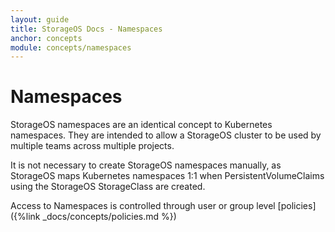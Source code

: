 ```yaml
---
layout: guide
title: StorageOS Docs - Namespaces
anchor: concepts
module: concepts/namespaces
---
```


# Namespaces

StorageOS namespaces are an identical concept to Kubernetes namespaces. They
are intended to allow a StorageOS cluster to be used by multiple teams across
multiple projects.

It is not necessary to create StorageOS namespaces manually, as StorageOS maps
Kubernetes namespaces 1:1 when PersistentVolumeClaims using the StorageOS
StorageClass are created.

Access to Namespaces is controlled through user or group level [policies]({%link
_docs/concepts/policies.md %})
